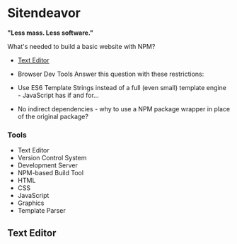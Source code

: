 # Sitendeavor

**"Less mass. Less software."**

What's needed to build a basic website with NPM?

* [Text Editor](#text-editor)
* Browser Dev Tools
Answer this question with these restrictions:

* Use ES6 Template Strings instead of a full (even small) template engine - JavaScript has if and for...
* No indirect dependencies - why to use a NPM package wrapper in place of the original package?

### Tools

* Text Editor
* Version Control System
* Development Server
* NPM-based Build Tool
* HTML
* CSS
* JavaScript
* Graphics
* Template Parser

## <a name="text-editor"></a> Text Editor
